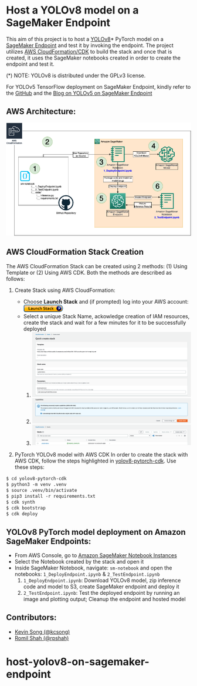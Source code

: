 # Host a YOLOv8 model on a SageMaker Endpoint
This aim of this project is to host a [YOLOv8](https://github.com/ultralytics/ultralytics)* PyTorch model on a [SageMaker Endpoint](https://aws.amazon.com/sagemaker/) and test it by invoking the endpoint. The project utilizes [AWS CloudFormation/CDK](https://aws.amazon.com/cloudformation/) to build the stack and once that is created, it uses the SageMaker notebooks created in order to create the endpoint and test it.

(*) NOTE: YOLOv8 is distributed under the GPLv3 license.

For YOLOv5 TensorFlow deployment on SageMaker Endpoint, kindly refer to the [GitHub](https://github.com/aws-samples/host-yolov5-on-sagemaker-endpoint) and the [Blog on YOLOv5 on SageMaker Endpoint](https://aws.amazon.com/blogs/machine-learning/scale-yolov5-inference-with-amazon-sagemaker-endpoints-and-aws-lambda/)

## AWS Architecture:
![AWSArchitecture](assets/AWSArchitecture.png)

## AWS CloudFormation Stack Creation
The AWS CloudFormation Stack can be created using 2 methods: (1) Using Template or (2) Using AWS CDK. Both the methods are described as follows:

1. Create Stack using AWS CloudFormation:
    - Choose **Launch Stack** and (if prompted) log into your AWS account:
    [![Launch Stack](assets/LaunchStack.png)](https://console.aws.amazon.com/cloudformation/home#/stacks/create/review?templateURL=https://aws-blogs-artifacts-public.s3.amazonaws.com/artifacts/ML-13353/yolov8-pytorch-cfn-template.yaml)
    - Select a unique Stack Name, ackowledge creation of IAM resources, create the stack and wait for a few minutes for it to be successfully deployed
        1. ![Step1_StackName](assets/Step1_StackName.png)
        2. ![Step2_StackIAM](assets/Step2_StackIAM.png)
        3. ![Step3_StackSuccess](assets/Step3_StackSuccess.png)

2. PyTorch YOLOv8 model with AWS CDK
In order to create the stack with AWS CDK, follow the steps highlighted in [yolov8-pytorch-cdk](yolov8-pytorch-cdk/README.md). Use these steps:
```
$ cd yolov8-pytorch-cdk
$ python3 -m venv .venv
$ source .venv/bin/activate
$ pip3 install -r requirements.txt
$ cdk synth
$ cdk bootstrap
$ cdk deploy
```

## YOLOv8 PyTorch model deployment on Amazon SageMaker Endpoints:
- From AWS Console, go to [Amazon SageMaker Notebook Instances](https://us-east-1.console.aws.amazon.com/sagemaker/home?region=us-east-1#/notebook-instances)
- Select the Notebook created by the stack and open it
- Inside SageMaker Notebook, navigate: `sm-notebook` and open the notebooks: `1_DeployEndpoint.ipynb` & `2_TestEndpoint.ipynb`
    1. `1_DeployEndpoint.ipynb`: Download YOLOv8 model, zip inference code and model to S3, create SageMaker endpoint and deploy it
    2. `2_TestEndpoint.ipynb`: Test the deployed endpoint by running an image and plotting output; Cleanup the endpoint and hosted model

## Contributors:
- [Kevin Song (@kcsong)](kcsong@amazon.com)
- [Romil Shah (@rpshah)](rpshah@amazon.com)
# host-yolov8-on-sagemaker-endpoint
